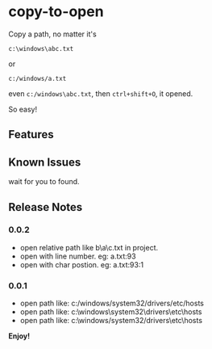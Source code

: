# copy-to-open
Copy a path, no matter it's 

`c:\windows\abc.txt` 

or

`c:/windows/a.txt`

 even `c:/windows\abc.txt`,
then `ctrl+shift+O`, it opened. 

So easy!


## Features


## Known Issues
 
 wait for you to found.

## Release Notes

### 0.0.2

- open relative path like b\a\c.txt in project.
- open with line number. eg:  a.txt:93
- open with char postion. eg: a.txt:93:1

### 0.0.1

- open path like: c:/windows/system32/drivers/etc/hosts
- open path like: c:\windows\system32\drivers\etc\hosts
- open path like: c:\windows/system32/drivers\etc\hosts

**Enjoy!**
